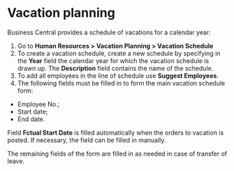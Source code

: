 # Vacation planning

Business Central provides a schedule of vacations for a calendar year: 

1. Go to **Human Resources > Vacation Planning > Vacation Schedule** 
2. To create a vacation schedule, create a new schedule by specifying in the **Year** field the calendar year for which the vacation schedule is drawn up. The **Description** field contains the name of the schedule.
3. To add all employees in the line of schedule use **Suggest Employees**. 
4. The following fields must be filled in to form the main vacation schedule form: 

- Employee No.;
- Start date;
- End date.

Field **Fctual Start Date** is filled automatically when the orders to vacation is posted. If necessary, the field can be filled in manually.

The remaining fields of the form are filled in as needed in case of transfer of leave.
